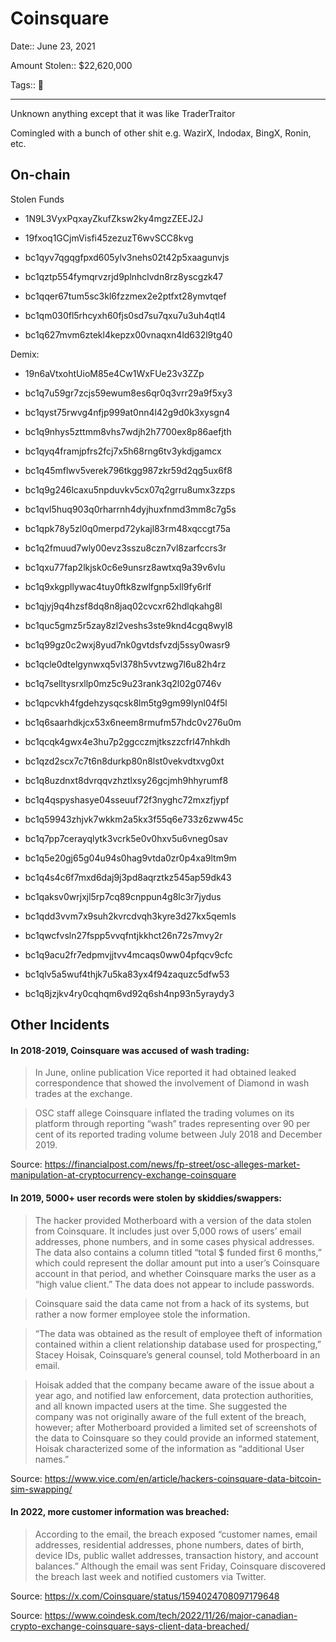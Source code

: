 # Coinsquare

Date:: June 23, 2021

Amount Stolen:: $22,620,000

Tags:: 👛

---

Unknown anything except that it was like TraderTraitor

Comingled with a bunch of other shit e.g. WazirX, Indodax, BingX, Ronin, etc.


## On-chain

Stolen Funds
- 1N9L3VyxPqxayZkufZksw2ky4mgzZEEJ2J
- 19fxoq1GCjmVisfi45zezuzT6wvSCC8kvg
- bc1qyv7qgqgfpxd605ylv3nehs02t42p5xaagunvjs
- bc1qztp554fymqrvzrjd9plnhclvdn8rz8yscgzk47
- bc1qqer67tum5sc3kl6fzzmex2e2ptfxt28ymvtqef

- bc1qm030fl5rhcyxh60fjs0sd7su7qxu7u3uh4qtl4
- bc1q627mvm6ztekl4kepzx00vnaqxn4ld632l9tg40

Demix:
- 19n6aVtxohtUioM85e4Cw1WxFUe23v3ZZp
- bc1q7u59gr7zcjs59ewum8es6qr0q3vrr29a9f5xy3
- bc1qyst75rwvg4nfjp999at0nn4l42g9d0k3xysgn4
- bc1q9nhys5zttmm8vhs7wdjh2h7700ex8p86aefjth
- bc1qyq4framjpfrs2fcj7x5h68rng6tv3ykdjgamcx
- bc1q45mflwv5verek796tkgg987zkr59d2qg5ux6f8
- bc1q9g246lcaxu5npduvkv5cx07q2grru8umx3zzps
- bc1qvl5huq903q0rharrnh4dyjhuxfnmd3mm8c7g5s
- bc1qpk78y5zl0q0merpd72ykajl83rm48xqccgt75a
- bc1q2fmuud7wly00evz3sszu8czn7vl8zarfccrs3r
- bc1qxu77fap2lkjsk0c6e9unsrz8awtxq9a39v6vlu
- bc1q9xkgpllywac4tuy0ftk8zwlfgnp5xll9fy6rlf
- bc1qjyj9q4hzsf8dq8n8jaq02cvcxr62hdlqkahg8l
- bc1quc5gmz5r5zay8zl2veshs3ste9knd4cgq8wyl8
- bc1q99gz0c2wxj8yud7nk0gvtdsfvzdj5ssy0wasr9
- bc1qcle0dtelgynwxq5vl378h5vvtzwg7l6u82h4rz
- bc1q7selltysrxllp0mz5c9u23rank3q2l02g0746v
- bc1qpcvkh4fgdehzysqcsk8lm5tg9gm99lynl04f5l
- bc1q6saarhdkjcx53x6neem8rmufm57hdc0v276u0m
- bc1qcqk4gwx4e3hu7p2ggcczmjtkszzcfrl47nhkdh
- bc1qzd2scx7c7t6n8durkp80n8lst0vekvdtxvg0xt
- bc1q8uzdnxt8dvrqqvzhztlxsy26gcjmh9hhyrumf8
- bc1q4qspyshasye04sseuuf72f3nyghc72mxzfjypf
- bc1q59943zhjvk7wkkm2a5kx3f55q6e733z6zww45c
- bc1q7pp7cerayqlytk3vcrk5e0v0hxv5u6vneg0sav
- bc1q5e20gj65g04u94s0hag9vtda0zr0p4xa9ltm9m
- bc1q4s4c6f7mxd6daj9j3pd8aqrztkz545ap59dk43
- bc1qaksv0wrjxjl5rp7cq89cnppun4g8lc3r7jydus
- bc1qdd3vvm7x9suh2kvrcdvqh3kyre3d27kx5qemls
- bc1qwcfvsln27fspp5vvqfntjkkhct26n72s7mvy2r

- bc1q9acu2fr7edpmvjjtvv4mcaqs0ww04pfqcv9cfc
- bc1qlv5a5wuf4thjk7u5ka83yx4f94zaquzc5dfw53
- bc1q8jzjkv4ry0cqhqm6vd92q6sh4np93n5yraydy3


## Other Incidents

#### In 2018-2019, Coinsquare was accused of wash trading:

> In June, online publication Vice reported it had obtained leaked correspondence that showed the involvement of Diamond in wash trades at the exchange.

> OSC staff allege Coinsquare inflated the trading volumes on its platform through reporting “wash” trades representing over 90 per cent of its reported trading volume between July 2018 and December 2019.

Source: https://financialpost.com/news/fp-street/osc-alleges-market-manipulation-at-cryptocurrency-exchange-coinsquare


#### In 2019, 5000+ user records were stolen by skiddies/swappers:

> The hacker provided Motherboard with a version of the data stolen from Coinsquare. It includes just over 5,000 rows of users’ email addresses, phone numbers, and in some cases physical addresses. The data also contains a column titled “total $ funded first 6 months,” which could represent the dollar amount put into a user’s Coinsquare account in that period, and whether Coinsquare marks the user as a “high value client.” The data does not appear to include passwords.

> Coinsquare said the data came not from a hack of its systems, but rather a now former employee stole the information.

> “The data was obtained as the result of employee theft of information contained within a client relationship database used for prospecting,” Stacey Hoisak, Coinsquare’s general counsel, told Motherboard in an email.

> Hoisak added that the company became aware of the issue about a year ago, and notified law enforcement, data protection authorities, and all known impacted users at the time. She suggested the company was not originally aware of the full extent of the breach, however; after Motherboard provided a limited set of screenshots of the data to Coinsquare so they could provide an informed statement, Hoisak characterized some of the information as “additional User names.”

Source: https://www.vice.com/en/article/hackers-coinsquare-data-bitcoin-sim-swapping/

#### In 2022, more customer information was breached:

> According to the email, the breach exposed “customer names, email addresses, residential addresses, phone numbers, dates of birth, device IDs, public wallet addresses, transaction history, and account balances.” Although the email was sent Friday, Coinsquare discovered the breach last week and notified customers via Twitter.

Source: https://x.com/Coinsquare/status/1594024708097179648

Source: https://www.coindesk.com/tech/2022/11/26/major-canadian-crypto-exchange-coinsquare-says-client-data-breached/




